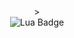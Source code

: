 <div align="center">
<img src="https://i.imghippo.com/files/waukV1717385749.jpg" alt="" border="0">>
<div/>
<div id="badges>
 <img alt="Python Badge" src="https://img.shields.io/badge/Python-gray?style=for-the-badge&logo=python&logoColor=white&logoSize=auto"/>
 <img alt="Lua Badge" src="https://img.shields.io/badge/Python-gray?style=for-the-badge&logo=lua&logoColor=white&logoSize=auto"/>
<div/>
